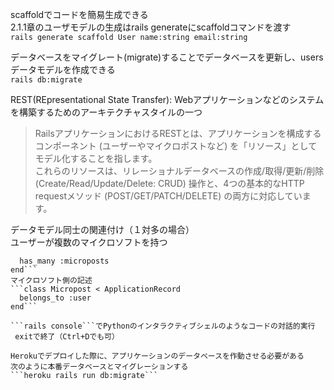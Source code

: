 scaffoldでコードを簡易生成できる  
2.1.1章のユーザモデルの生成はrails generateにscaffoldコマンドを渡す  
```rails generate scaffold User name:string email:string```  
    
データベースをマイグレート(migrate)することでデータベースを更新し、usersデータモデルを作成できる  
```rails db:migrate```  
  
REST(REpresentational State Transfer): Webアプリケーションなどのシステムを構築するためのアーキテクチャスタイルの一つ  
>RailsアプリケーションにおけるRESTとは、アプリケーションを構成するコンポーネント (ユーザーやマイクロポストなど) を「リソース」としてモデル化することを指します。   
>これらのリソースは、リレーショナルデータベースの作成/取得/更新/削除 (Create/Read/Update/Delete: CRUD) 操作と、4つの基本的なHTTP requestメソッド (POST/GET/PATCH/DELETE) の両方に対応しています。  

データモデル同士の関連付け（１対多の場合）  
ユーザーが複数のマイクロソフトを持つ  
```class User < ApplicationRecord  
  has_many :microposts  
end```  
マイクロソフト側の記述  
```class Micropost < ApplicationRecord  
  belongs_to :user  
end```  
  
```rails console```でPythonのインタラクティブシェルのようなコードの対話的実行  
 exitで終了（Ctrl+Dでも可）   
  
Herokuでデプロイした際に、アプリケーションのデータベースを作動させる必要がある  
次のように本番データベースとマイグレーションする  
```heroku rails run db:migrate```  
